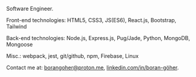 Software Engineer.

Front-end technologies: HTML5, CSS3, JS(ES6), React.js, Bootstrap, Tailwind

Back-end technologies: Node.js, Express.js, Pug/Jade, Python, MongoDB, Mongoose

Misc.: webpack, jest, git/github, npm, Firebase, Linux

Contact me at: borangoher@proton.me, [linkedin.com/in/boran-göher](https://www.linkedin.com/in/boran-göher/).
<!---
borangoher/borangoher is a ✨ special ✨ repository because its `README.md` (this file) appears on your GitHub profile.
You can click the Preview link to take a look at your changes.
--->
